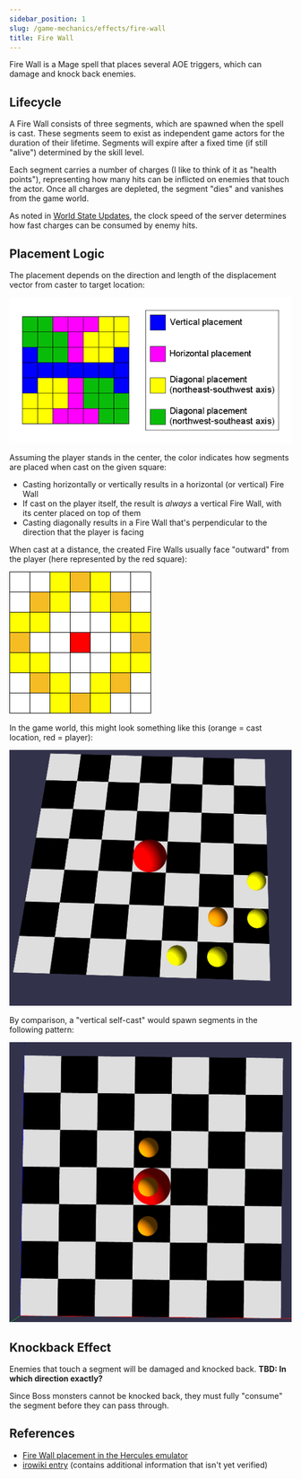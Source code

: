```yaml
---
sidebar_position: 1
slug: /game-mechanics/effects/fire-wall
title: Fire Wall
---
```


Fire Wall is a Mage spell that places several AOE triggers, which can damage and knock back enemies.

## Lifecycle

A Fire Wall consists of three segments, which are spawned when the spell is cast. These segments seem to exist as independent game actors for the duration of their lifetime. Segments will expire after a fixed time (if still "alive") determined by the skill level.

Each segment carries a number of charges (I like to think of it as "health points"), representing how many hits can be inflicted on enemies that touch the actor. Once all charges are depleted, the segment "dies" and vanishes from the game world.

As noted in [World State Updates](/game-mechanics/world-state-updates#server-tick-rate), the clock speed of the server determines how fast charges can be consumed by enemy hits.

## Placement Logic

The placement depends on the direction and length of the displacement vector from caster to target location:

![firewall-placement-diagram.png](firewall-placement-diagram.png)

Assuming the player stands in the center, the color indicates how segments are placed when cast on the given square:

- Casting horizontally or vertically results in a horizontal (or vertical) Fire Wall
- If cast on the player itself, the result is _always_ a vertical Fire Wall, with its center placed on top of them
- Casting diagonally results in a Fire Wall that's perpendicular to the direction that the player is facing

When cast at a distance, the created Fire Walls usually face "outward" from the player (here represented by the red square):

![firewall-center.png](firewall-center.png)

In the game world, this might look something like this (orange = cast location, red = player):

![firewall-diagonal.png](firewall-diagonal.png)

By comparison, a "vertical self-cast" would spawn segments in the following pattern:

![firewall-vertical-selfcast.png](firewall-vertical-selfcast.png)

## Knockback Effect

Enemies that touch a segment will be damaged and knocked back. **TBD: In which direction exactly?**

Since Boss monsters cannot be knocked back, they must fully "consume" the segment before they can pass through.

## References

- [Fire Wall placement in the Hercules emulator](https://github.com/HerculesWS/Hercules/blob/491048ac5a21a3ec3c114a1cfbdee3e6c00fa44e/src/map/skill.c#L21074-L21105)
- [irowiki entry](https://irowiki.org/wiki/Fire_Wall) (contains additional information that isn't yet verified)
